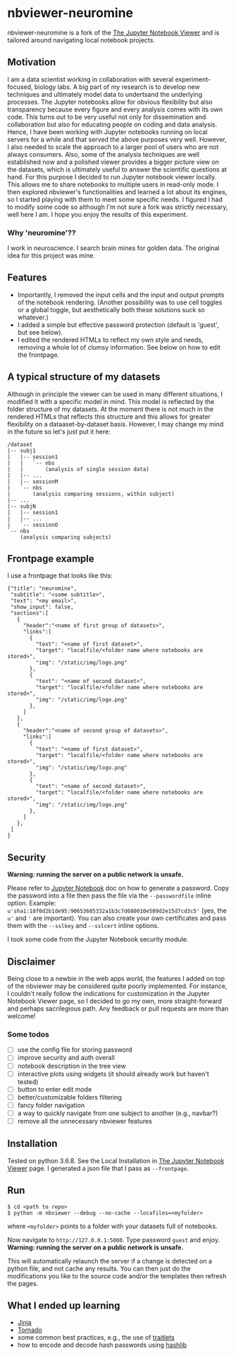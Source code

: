 # nbviewer-neuromine

nbviewer-neuromine is a fork of the [The Jupyter Notebook Viewer](http://nbviewer.ipython.org) and is tailored around navigating local notebook projects.

## Motivation

I am a data scientist working in collaboration with several experiment-focused, biology labs.
A big part of my research is to develop new techniques and ultimately model data to undertsand the underlying processes.
The Jupyter notebooks allow for obvious flexibility but also transparency because every figure and every analysis comes with its own code.
This turns out to be very useful not only for dissemination and collaboration but also for educating people on coding and data analysis.
Hence, I have been working with Jupyter notebooks running on local servers for a while and that served the above purposes very well.
However, I also needed to scale the approach to a larger pool of users who are not always consumers.
Also, some of the analysis techniques are well established now and a polished viewer provides a bigger picture view on the datasets, which is ultimately useful to answer the scientific questions at hand.
For this purpose I decided to run Jupyter notebook viewer locally.
This allows me to share notebooks to multiple users in read-only mode.
I then explored nbviewer's functionalities and learned a lot about its engines, so I started playing with them to meet some specific needs.
I figured I had to modify some code so although I'm not sure a fork was strictly necessary, well here I am.
I hope you enjoy the results of this experiment.

### Why 'neuromine'??

I work in neuroscience.
I search brain mines for golden data.
The original idea for this project was mine.

## Features

- Importantly, I removed the input cells and the input and output prompts of the notebook rendering. (Another possibility was to use cell toggles or a global toggle, but aesthetically both these solutions suck so whatever.)
- I added a simple but effective password protection (default is 'guest', but see below).
- I edited the rendered HTMLs to reflect my own style and needs, removing a whole lot of clumsy information. See below on how to edit the frontpage.

## A typical structure of my datasets

Although in principle the viewer can be used in many different situations, I modified it with a specific model in mind.
This model is reflected by the folder structure of my datasets.
At the moment there is not much in the rendered HTMLs that reflects this structure and this allows for greater flexibility on a dataaset-by-dataset basis.
However, I may change my mind in the future so let's just put it here:

```
/dataset
|-- subj1
|   |-- session1
|   |   `-- nbs
|   |       (analysis of single session data)
|   |-- ...
|   |-- sessionM
|   `-- nbs
|       (analysis comparing sessions, within subject)
|-- ...
|-- subjN
|   |-- session1
|   |-- ...
|   `-- sessionO
`-- nbs
    (analysis comparing subjects)
```

## Frontpage example

I use a frontpage that looks like this:

```
{"title": "neuromine",
 "subtitle": "<some subtitle>",
 "text": "<my email>",
 "show_input": false,
 "sections":[
   {   
     "header":"<name of first group of datasets>",
     "links":[
       {
         "text": "<name of first dataset>",
         "target": "localfile/<folder name where notebooks are stored>",
         "img": "/static/img/logo.png"
       },
       {
         "text": "<name of second dataset>",
         "target": "localfile/<folder name where notebooks are stored>",
         "img": "/static/img/logo.png"
       },
     ]   
   },  
   {   
     "header":"<name of second group of datasets>",
     "links":[
       {
         "text": "<name of first dataset>",
         "target": "localfile/<folder name where notebooks are stored>",
         "img": "/static/img/logo.png"
       },
       {
         "text": "<name of second dataset>",
         "target": "localfile/<folder name where notebooks are stored>",
         "img": "/static/img/logo.png"
       },
     ]   
   },
 ]
}

```

## Security
**Warning: running the server on a public network is unsafe.**

Please refer to [Jupyter Notebook](https://jupyter-notebook.readthedocs.io/en/stable/public_server.html) doc on how to generate a password.
Copy the password into a file then pass the file via the `--passwordfile` inline option.
Example:
`u'sha1:18f0d2b1de95:90653605332a1b3c7d680010e509d2e15d7cd3c5'`
(yes, the `u'` and `'` are important).
You can also create your own certificates and pass them with the `--sslkey` and `--sslcert` inline options.

I took some code from the Jupyter Notebook security module.

## Disclaimer

Being close to a newbie in the web apps world, the features I added on top of the nbviewer may be considered quite poorly implemented.
For instance, I couldn't really follow the indications for customization in the Jupyter Notebook Viewer page, so I decided to go my own, more straight-forward and perhaps sacrilegious path.
Any feedback or pull requests are more than welcome!

### Some todos

- [ ] use the config file for storing password
- [ ] improve security and auth overall
- [ ] notebook description in the tree view
- [ ] interactive plots using widgets (it should already work but haven't tested)
- [ ] button to enter edit mode
- [ ] better/customizable folders filtering
- [ ] fancy folder navigation
- [ ] a way to quickly navigate from one subject to another (e.g., navbar?)
- [ ] remove all the unnecessary nbviewer features

## Installation

Tested on python 3.6.8.
See the Local Installation in [The Jupyter Notebook Viewer](http://nbviewer.ipython.org) page.
I generated a json file that I pass as `--frontpage`.

## Run

```shell
$ cd <path to repo>
$ python -m nbviewer --debug --no-cache --locafiles=<myfolder>
```
where `<myfolder>` points to a folder with your datasets full of notebooks.

Now navigate to `http://127.0.0.1:5000`.
Type password `guest` and enjoy.
**Warning: running the server on a public network is unsafe.**

This will automatically relaunch the server if a change is detected on a python file, and not cache any results. You can then just do the modifications you like to the source code and/or the templates then refresh the pages.

## What I ended up learning

- [Jinja](https://jinja.palletsprojects.com/en/2.10.x/)
- [Tornado](https://www.tornadoweb.org/en/stable/)
- some common best practices, e.g., the use of [traitlets](https://pypi.org/project/traitlets/)
- how to encode and decode hash passwords using [hashlib](https://docs.python.org/2/library/hashlib.html)
